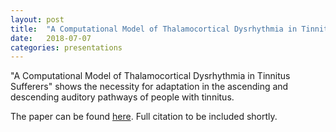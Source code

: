 ```yaml
---
layout: post
title:  "A Computational Model of Thalamocortical Dysrhythmia in Tinnitus Sufferers"
date:   2018-07-07
categories: presentations
---
```

"A Computational Model of Thalamocortical Dysrhythmia in Tinnitus Sufferers" shows the necessity for adaptation in the ascending and descending auditory pathways of people with tinnitus.

The paper can be found [here]. Full citation to be included shortly.

[here]: https://ieeexplore.ieee.org/document/8426011/

